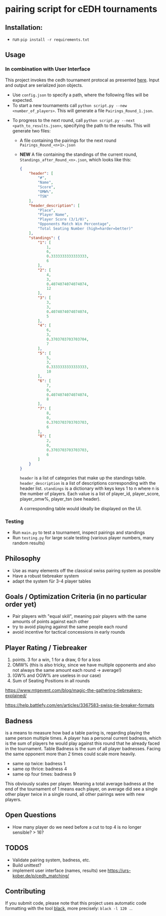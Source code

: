 # pairing script for cEDH tournaments
## Installation:
- run `pip install -r requirements.txt`

## Usage
### In combination with User Interface
This project invokes the cedh tournament protocal as presented [here](https://github.com/RememberOfLife/cedh_matching).
Input and output are serialized json objects.

- Use `config.json` to specify a path, where the following files will be expected.
- To start a new tournaments call `python script.py --new <number_of_players>`. This will generate a file `Pairings_Round_1.json`.
<!-- - The results have to provided in the form of `Results_Round_<n>.json` -->
- To progress to the next round, call `python script.py --next <path_to_results.json>`, specifying the path to the results. This will generate two files:
    - A file containing the pairings for the next round `Pairings_Round_<n+1>.json`
    - **NEW** A file containing the standings of the current round, `Standings_after_Round_<n>.json`, which looks like this:
        ````json
        {
            "header": [
                "#",
                "Name",
                "Score",
                "OMW%",
                "TSN"
            ],
            "header_description": [
                "Place",
                "Player Name",
                "Player Score (3/1/0)",
                "Opponents Match Win Percentage",
                "Total Seating Number (high=harder=better)"
            ],
            "standings": {
                "1": [
                    1,
                    6,
                    0.3333333333333333,
                    6
                ],
                "2": [
                    4,
                    3,
                    0.4074074074074074,
                    12
                ],
                "3": [
                    3,
                    3,
                    0.4074074074074074,
                    5
                ],
                "4": [
                    6,
                    3,
                    0.3703703703703704,
                    7
                ],
                "5": [
                    5,
                    3,
                    0.3333333333333333,
                    10
                ],
                "6": [
                    7,
                    0,
                    0.4074074074074074,
                    8
                ],
                "7": [
                    8,
                    0,
                    0.3703703703703703,
                    6
                ],
                "8": [
                    2,
                    0,
                    0.3703703703703703,
                    6
                ]
            }
        }
        ````
        `header` is a list of categories that make up the standings table. `header_description` is a list of descriptions corresponding with the header list. `standings` is a dictionary with keys keys 1 to n where n is the number of players. Each value is a list of player_id, player_score, player_omw%, player_tsn (see header).

        A corresponding table would ideally be displayed on the UI.


### Testing
- Run `main.py` to test a tournament, inspect pairings and standings
- Run `testing.py` for large scale testing (various player numbers, many random results)

## Philosophy
- Use as many elements off the classical swiss pairing system as possible
- Have a robust tiebreaker system
- adapt the system für 3-4 player tables

## Goals / Optimization Criteria (in no particular order yet)
- Pair players with "equal skill", meaning pair players with the same amounts of points against each other
- try to avoid playing against the same people each round
- avoid incentive for tactical concessions in early rounds

## Player Rating / Tiebreaker
1. points. 3 for a win, 1 for a draw, 0 for a loss
1. OMW% (this is also tricky, since we have multiple opponents and also not always the same amount each round -> average!)
1. (GW% and OGW% are useless in our case)
1. Sum of Seating Positions in all rounds

https://www.mtgevent.com/blog/magic-the-gathering-tiebreakers-explained/

https://help.battlefy.com/en/articles/3367583-swiss-tie-breaker-formats

## Badness
is a means to measure how bad a table paring is, regarding playing the same person multiple times.
A player has a personal current badness, which is the sum of players he would play against this round that he already faced in the tournament.
Table Badness is the sum of all player badnesses. Facing the same opponent more than 2 times could scale more heavily.
- same op twice: badness 1
- same op thrice: badness 4
- same op four times: badness 9

This obviously scales per player. Meaning a total average badness at the end of the tournament of 1 means each player, on average
did see a single other player twice in a single round, all other pairings were with new players.

## Open Questions
- How many player do we need before a cut to top 4 is no longer sensible? > 16?

## TODOS
- Validate pairing system, badness, etc.
- Build unittest?
- implement user interface (names, results) see https://urs-kober.de/p/cedh_matching/

## Contributing
If you submit code, please note that this project uses automatic code formatting with the tool [black](https://github.com/psf/black), more precisely: `black -l 120 .`.
